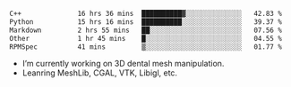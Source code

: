 <!--START_SECTION:waka-->

```txt
C++              16 hrs 36 mins  ██████████▓░░░░░░░░░░░░░░   42.83 %
Python           15 hrs 16 mins  ██████████░░░░░░░░░░░░░░░   39.37 %
Markdown         2 hrs 55 mins   ██░░░░░░░░░░░░░░░░░░░░░░░   07.56 %
Other            1 hr 45 mins    █░░░░░░░░░░░░░░░░░░░░░░░░   04.55 %
RPMSpec          41 mins         ▒░░░░░░░░░░░░░░░░░░░░░░░░   01.77 %
```

<!--END_SECTION:waka-->

<!--
**0x11111111/0x11111111** is a ✨ _special_ ✨ repository because its `README.md` (this file) appears on your GitHub profile.

Here are some ideas to get you started:

- 🔭 I’m currently working on ...
- 🌱 I’m currently learning ...
- 👯 I’m looking to collaborate on ...
- 🤔 I’m looking for help with ...
- 💬 Ask me about ...
- 📫 How to reach me: ...
- 😄 Pronouns: ...
- ⚡ Fun fact: ...
-->
- I’m currently working on 3D dental mesh manipulation.
- Leanring MeshLib, CGAL, VTK, Libigl, etc.
